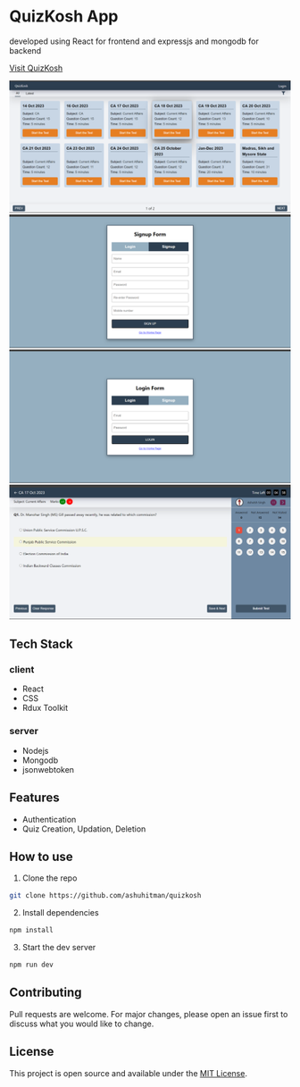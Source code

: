 # QuizKosh App
developed using React for frontend and expressjs and mongodb for backend

<a href="https://keen-lokum-279032.netlify.app/" target="_blank">Visit QuizKosh</a>

<img src='./screenshots/1.png'>
<img src='./screenshots/2.png'>
<img src='./screenshots/3.png'>
<img src='./screenshots/4.png'>

## Tech Stack
### client 
- React
- CSS
- Rdux Toolkit

### server
- Nodejs
- Mongodb
- jsonwebtoken


## Features

- Authentication
- Quiz Creation, Updation, Deletion

## How to use

1. Clone the repo

```bash
git clone https://github.com/ashuhitman/quizkosh
```

2. Install dependencies

```bash
npm install
```

3. Start the dev server

```bash
npm run dev
```

## Contributing

Pull requests are welcome. For major changes, please open an issue first to discuss what you would like to change.

## License

This project is open source and available under the [MIT License](LICENSE).
